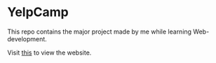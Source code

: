 # YelpCamp

This repo contains the major project made by me while learning Web-development.

Visit <a href="https://yelpcamp14.herokuapp.com/">this</a> to view the website.
